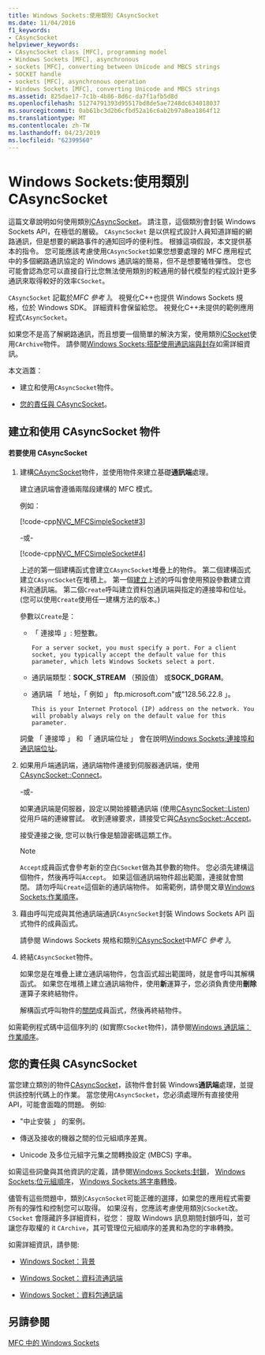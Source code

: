 ```yaml
---
title: Windows Sockets:使用類別 CAsyncSocket
ms.date: 11/04/2016
f1_keywords:
- CAsyncSocket
helpviewer_keywords:
- CAsyncSocket class [MFC], programming model
- Windows Sockets [MFC], asynchronous
- sockets [MFC], converting between Unicode and MBCS strings
- SOCKET handle
- sockets [MFC], asynchronous operation
- Windows Sockets [MFC], converting Unicode and MBCS strings
ms.assetid: 825dae17-7c1b-4b86-8d6c-da7f1afb5d8d
ms.openlocfilehash: 51274791393d95517bd8de5ae7248dc634018037
ms.sourcegitcommit: 0ab61bc3d2b6cfbd52a16c6ab2b97a8ea1864f12
ms.translationtype: MT
ms.contentlocale: zh-TW
ms.lasthandoff: 04/23/2019
ms.locfileid: "62399560"
---
```

# <a name="windows-sockets-using-class-casyncsocket"></a>Windows Sockets:使用類別 CAsyncSocket

這篇文章說明如何使用類別[CAsyncSocket](../mfc/reference/casyncsocket-class.md)。 請注意，這個類別會封裝 Windows Sockets API，在極低的層級。 `CAsyncSocket` 是以供程式設計人員知道詳細的網路通訊，但是想要的網路事件的通知回呼的便利性。 根據這項假設，本文提供基本的指令。 您可能應該考慮使用`CAsyncSocket`如果您想要處理的 MFC 應用程式中的多個網路通訊協定的 Windows 通訊端的簡易，但不是想要犧牲彈性。 您也可能會認為您可以直接自行比您無法使用類別的較通用的替代模型的程式設計更多通訊來取得較好的效率`CSocket`。

`CAsyncSocket` 記載於*MFC 參考 》*。 視覺化C++也提供 Windows Sockets 規格，位於 Windows SDK。 詳細資料會保留給您。 視覺化C++未提供的範例應用程式`CAsyncSocket`。

如果您不是高了解網路通訊，而且想要一個簡單的解決方案，使用類別[CSocket](../mfc/reference/csocket-class.md)使用`CArchive`物件。 請參閱[Windows Sockets:搭配使用通訊端與封存](../mfc/windows-sockets-using-sockets-with-archives.md)如需詳細資訊。

本文涵蓋：

- 建立和使用`CAsyncSocket`物件。

- [您的責任與 CAsyncSocket](#_core_your_responsibilities_with_casyncsocket)。

##  <a name="_core_creating_and_using_a_casyncsocket_object"></a> 建立和使用 CAsyncSocket 物件

#### <a name="to-use-casyncsocket"></a>若要使用 CAsyncSocket

1. 建構[CAsyncSocket](../mfc/reference/casyncsocket-class.md)物件，並使用物件來建立基礎**通訊端**處理。

   建立通訊端會遵循兩階段建構的 MFC 模式。

   例如：

   [!code-cpp[NVC_MFCSimpleSocket#3](../mfc/codesnippet/cpp/windows-sockets-using-class-casyncsocket_1.cpp)]

     -或-

   [!code-cpp[NVC_MFCSimpleSocket#4](../mfc/codesnippet/cpp/windows-sockets-using-class-casyncsocket_2.cpp)]

   上述的第一個建構函式會建立`CAsyncSocket`堆疊上的物件。 第二個建構函式建立`CAsyncSocket`在堆積上。 第一個[建立](../mfc/reference/casyncsocket-class.md#create)上述的呼叫會使用預設參數建立資料流通訊端。 第二個`Create`呼叫建立資料包通訊端與指定的連接埠和位址。 (您可以使用`Create`使用任一建構方法的版本。)

   參數以`Create`是：

   - 「 連接埠 」: 短整數。

         For a server socket, you must specify a port. For a client socket, you typically accept the default value for this parameter, which lets Windows Sockets select a port.

   - 通訊端類型：**SOCK_STREAM** （預設值） 或**SOCK_DGRAM**。

   - 通訊端 「 地址，「 例如 」 ftp.microsoft.com"或"128.56.22.8 」。

         This is your Internet Protocol (IP) address on the network. You will probably always rely on the default value for this parameter.

   詞彙 「 連接埠 」 和 「 通訊端位址 」 會在說明[Windows Sockets:連接埠和通訊端位址](../mfc/windows-sockets-ports-and-socket-addresses.md)。

1. 如果用戶端通訊端，通訊端物件連接到伺服器通訊端，使用[CAsyncSocket::Connect](../mfc/reference/casyncsocket-class.md#connect)。

     -或-

   如果通訊端是伺服器，設定以開始接聽通訊端 (使用[CAsyncSocket::Listen](../mfc/reference/casyncsocket-class.md#listen)) 從用戶端的連線嘗試。 收到連線要求，請接受它與[CAsyncSocket::Accept](../mfc/reference/casyncsocket-class.md#accept)。

   接受連接之後, 您可以執行像是驗證密碼這類工作。

    > [!NOTE]
    >  `Accept`成員函式會參考新的空白`CSocket`做為其參數的物件。 您必須先建構這個物件，然後再呼叫`Accept`。 如果這個通訊端物件超出範圍，連接就會關閉。 請勿呼叫`Create`這個新的通訊端物件。 如需範例，請參閱文章[Windows Sockets:作業順序](../mfc/windows-sockets-sequence-of-operations.md)。

1. 藉由呼叫完成與其他通訊端通訊`CAsyncSocket`封裝 Windows Sockets API 函式物件的成員函式。

   請參閱 Windows Sockets 規格和類別[CAsyncSocket](../mfc/reference/casyncsocket-class.md)中*MFC 參考 》*。

1. 終結`CAsyncSocket`物件。

   如果您是在堆疊上建立通訊端物件，包含函式超出範圍時，就是會呼叫其解構函式。 如果您在堆積上建立通訊端物件，使用**新**運算子，您必須負責使用**刪除**運算子來終結物件。

   解構函式呼叫物件的[關閉](../mfc/reference/casyncsocket-class.md#close)成員函式，然後再終結物件。

如需範例程式碼中這個序列的 (如實際`CSocket`物件)，請參閱[Windows 通訊端：作業順序](../mfc/windows-sockets-sequence-of-operations.md)。

##  <a name="_core_your_responsibilities_with_casyncsocket"></a> 您的責任與 CAsyncSocket

當您建立類別的物件[CAsyncSocket](../mfc/reference/casyncsocket-class.md)，該物件會封裝 Windows**通訊端**處理，並提供該控制代碼上的作業。 當您使用`CAsyncSocket`，您必須處理所有直接使用 API，可能會面臨的問題。 例如: 

- "中止安裝 」 的案例。

- 傳送及接收的機器之間的位元組順序差異。

- Unicode 及多位元組字元集之間轉換設定 (MBCS) 字串。

如需這些詞彙與其他資訊的定義，請參閱[Windows Sockets:封鎖](../mfc/windows-sockets-blocking.md)， [Windows Sockets:位元組順序](../mfc/windows-sockets-byte-ordering.md)， [Windows Sockets:將字串轉換](../mfc/windows-sockets-converting-strings.md)。

儘管有這些問題中，類別`CAsycnSocket`可能正確的選擇，如果您的應用程式需要所有的彈性和控制您可以取得。 如果沒有，您應該考慮使用類別`CSocket`改。 `CSocket` 會隱藏許多詳細資料，從您： 提取 Windows 訊息期間封鎖呼叫，並可讓您存取權的 it `CArchive`，其可管理位元組順序的差異和為您的字串轉換。

如需詳細資訊，請參閱:

- [Windows Socket：背景](../mfc/windows-sockets-background.md)

- [Windows Socket：資料流通訊端](../mfc/windows-sockets-stream-sockets.md)

- [Windows Socket：資料包通訊端](../mfc/windows-sockets-datagram-sockets.md)

## <a name="see-also"></a>另請參閱

[MFC 中的 Windows Sockets](../mfc/windows-sockets-in-mfc.md)
